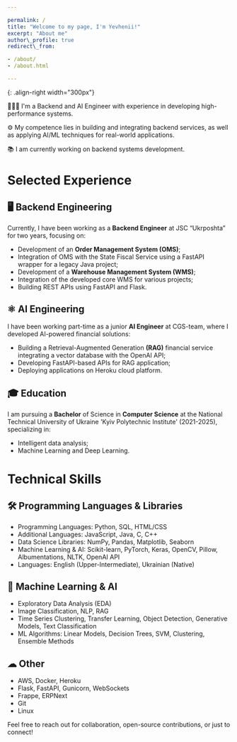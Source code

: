 ```yaml
---

permalink: /
title: "Welcome to my page, I'm Yevhenii!"
excerpt: "About me"
author\_profile: true
redirect\_from:

- /about/
- /about.html

---
```


{: .align-right width="300px"}

👨🏻‍💻 I'm a Backend and AI Engineer with experience in developing high-performance systems.

⚙️ My competence lies in building and integrating backend services, as well as applying AI/ML techniques for real-world applications.

📚 I am currently working on backend systems development.


# Selected Experience

## 🖥 Backend Engineering

Currently, I have been working as a **Backend Engineer** at JSC “Ukrposhta” for two years, focusing on:

- Development of an **Order Management System (OMS)**;
- Integration of OMS with the State Fiscal Service using a FastAPI wrapper for a legacy Java project;
- Development of a **Warehouse Management System (WMS)**;
- Integration of the developed core WMS for various projects;
- Building REST APIs using FastAPI and Flask.

## ⚛ AI Engineering

I have been working part-time as a junior **AI Engineer** at CGS-team, where I developed AI-powered financial solutions:

- Building a Retrieval-Augmented Generation **(RAG)** financial service integrating a vector database with the OpenAI API;
- Developing FastAPI-based APIs for RAG application;
- Deploying applications on Heroku cloud platform.

## 🎓 Education

I am pursuing a **Bachelor** of Science in **Computer Science** at the National Technical University of Ukraine 'Kyiv Polytechnic Institute' (2021-2025), specializing in:

- Intelligent data analysis;
- Machine Learning and Deep Learning.


# Technical Skills

## 🛠 Programming Languages & Libraries

- Programming Languages: Python, SQL, HTML/CSS
- Additional Languages: JavaScript, Java, C, C++
- Data Science Libraries: NumPy, Pandas, Matplotlib, Seaborn
- Machine Learning & AI: Scikit-learn, PyTorch, Keras, OpenCV, Pillow, Albumentations, NLTK, OpenAI API
- Languages: English (Upper-Intermediate), Ukrainian (Native)

## 🤖 Machine Learning & AI

- Exploratory Data Analysis (EDA)
- Image Classification, NLP, RAG
- Time Series Clustering, Transfer Learning, Object Detection, Generative Models, Text Classification
- ML Algorithms: Linear Models, Decision Trees, SVM, Clustering, Ensemble Methods

## ☁ Other

- AWS, Docker, Heroku
- Flask, FastAPI, Gunicorn, WebSockets
- Frappe, ERPNext
- Git
- Linux 

Feel free to reach out for collaboration, open-source contributions, or just to connect!
